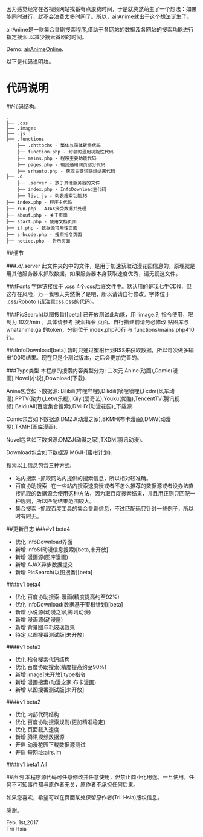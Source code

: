 因为感觉经常在各视频网站找番有点浪费时间，于是就突然萌生了一个想法：如果能同时进行，就不会浪费太多时间了。所以，airAnime就出于这个想法诞生了。

airAnime是一款集合番剧搜索程序,借助于各网站的数据及各网站的搜索功能进行指定搜索,以减少搜索番剧的时间。

Demo: [airAnimeOnline](http://airs.im/).

以下是代码说明块。

代码说明
==========================

##代码结构:

```
.
├── .css
├── .images
├── .js
├── .functions
	├── .chttochs - 繁体与简体转换代码
    ├── function.php - 封装的通用功能性代码
    ├── mains.php - 程序主要功能代码
    ├── pages.php - 输出通用网页部分代码
    ├── srhauto.php - 获取关键词联想结果代码
├── .d
    ├── .server - 放于其他服务器的文件
    ├── index.php - InfoDownload主代码
    ├── list.js - 列表搜索功能JS
├── index.php - 程序主代码
├── run.php - AJAX接受数据并处理
├── about.php - 关于页面
├── start.php - 使用文档页面
├── if.php - 数据源可用性页面
├── srhcode.php - 搜索指令页面
├── notice.php - 告示页面

```

##细节

###.d/.server
此文件夹的中的文件，是用于加速获取动漫花园信息的，原理就是用其他服务器来抓取数据。如果服务器本身获取速度优秀，请无视这文件。

###Fonts
字体链接位于 .css 4个.css后缀文件中。默认用的是我七牛CDN，但这存在风险，万一我哪天突然换了是吧，所以请请自行修改。字体位于 .css/Roboto (请注意css.css的代码)。

###PicSearch(以图搜番)[beta]
已开放测试此功能，用 !image:?; 指令使用，限制为 10次/min 。具体请参考 搜索指令 页面。自行搭建前请务必修改 贴图库与whatanime.ga 的token，分别位于 index.php70行 与 functions/mains.php410行。

###InfoDownload[beta]
暂时只通过蜜柑计划RSS来获取数据，所以每次做多输出100项结果。现在只是个测试版本，之后会更加完善的。

###Type类型
本程序的搜索内容类型分为: 二次元 Anine(动画),Comic(漫画),Novel(小说),Download(下载).

Anine包含如下数据源: Bilibili(哔哩哔哩),Dilidili(嘀哩嘀哩),Fcdm(风车动漫),PPTV(聚力),Letv(乐视),iQiyi(爱奇艺),Youku(优酷),TencentTV(腾讯视频),BaiduAll(百度集合搜索),DMHY(动漫花园)_下载源.

Comic包含如下数据源:DMZJ(动漫之家),BKMH(布卡漫画),DMW(动漫屋),TKMH(图库漫画).

Novel包含如下数据源:DMZJ(动漫之家),TXDM(腾讯动漫).

Download包含如下数据源:MGJH(蜜柑计划).

搜索以上信息包含三种方式:  
* 站内搜索 -抓取网站内提供的搜索信息，所以相对较准确。
* 百度协助搜索 -在一些站内搜索速度慢或者不怎么推荐的数据源或者没办法直接抓取的数据源会使用这种方法，因为取百度搜索结果，并且用正则只匹配一种规则，所以匹配结果范围较大。
* 集合搜索 -抓取百度工具的集合番剧信息，不过匹配码只针对一些例子，所以时有时无。

##更新日志
####v1 beta4
* 优化 InfoDownload界面
* 新增 InfoS(动漫信息搜索)[beta,未开放]
* 新增 漫画源(图库漫画)
* 新增 AJAX异步数据提交
* 新增 PicSearch(以图搜番)[beta]

####v1 beta4
* 优化 百度协助搜索-漫画(精度提高约至92%)
* 优化 InfoDownload(数据基于蜜柑计划)[beta]
* 新增 小说源(动漫之家,腾讯动漫)
* 新增 漫画源(动漫屋)
* 新增 背景图与毛玻璃效果
* 待定 以图搜番测试版[未开放]

####v1 beta3
* 优化 指令搜索代码结构
* 优化 百度协助搜索(精度提高约至90%)
* 新增 image[未开放],type指令
* 新增 漫画搜索(动漫之家,布卡漫画)
* 新增 以图搜番测试版[未开放]

####v1 beta2
* 优化 内部代码结构
* 优化 百度协助搜索规则(更加精准稳定)
* 优化 页面载入速度
* 新增 腾讯视频数据源
* 开启 动漫花园下载数据源测试
* 开启 短网址:airs.im

####v1 beta1
All

##声明
本程序源代码可任意修改并任意使用，但禁止商业化用途。一旦使用，任何不可知事件都与原作者无关，原作者不承担任何后果。

如果您喜欢，希望可以在页面某处保留原作者(Trii Hsia)版权信息。

感谢。

Feb. 1st,2017  
Trii Hsia